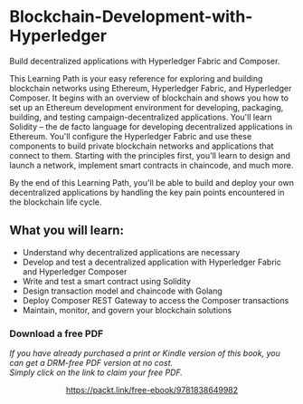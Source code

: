 


# Blockchain-Development-with-Hyperledger
Build decentralized applications with Hyperledger Fabric and Composer.

This Learning Path is your easy reference for exploring and building blockchain networks using Ethereum, Hyperledger Fabric, and Hyperledger Composer.  It begins with an overview of blockchain and shows you how to set up an Ethereum development environment for developing, packaging, building, and testing campaign-decentralized applications. You'll learn Solidity – the de facto language for developing decentralized applications in Ethereum. You'll configure the Hyperledger Fabric and use these components to build private blockchain networks and applications that connect to them. Starting with the principles first, you'll learn to design and launch a network, implement smart contracts in chaincode, and much more.

By the end of this Learning Path, you'll be able to build and deploy your own decentralized applications by handling the key pain points encountered in the blockchain life cycle.


## What you will learn:
* Understand why decentralized applications are necessary
* Develop and test a decentralized application with Hyperledger Fabric and Hyperledger Composer
* Write and test a smart contract using Solidity
* Design transaction model and chaincode with Golang
* Deploy Composer REST Gateway to access the Composer transactions
* Maintain, monitor, and govern your blockchain solutions

### Download a free PDF

 <i>If you have already purchased a print or Kindle version of this book, you can get a DRM-free PDF version at no cost.<br>Simply click on the link to claim your free PDF.</i>
<p align="center"> <a href="https://packt.link/free-ebook/9781838649982">https://packt.link/free-ebook/9781838649982 </a> </p>